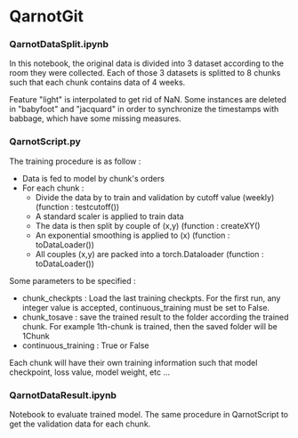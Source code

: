 # QarnotGit
### QarnotDataSplit.ipynb
In this notebook, the original data is divided into 3 dataset according to the room they were collected. Each of those 3 datasets is splitted to 8 chunks such that each chunk contains data of 4 weeks. 

Feature "light" is interpolated to get rid of NaN. Some instances are deleted in "babyfoot" and "jacquard" in order to synchronize the  timestamps with babbage, which have some missing measures.

### QarnotScript.py
The training procedure is as follow : 
* Data is fed to model by chunk's orders
* For each chunk :
  *   Divide the data by to train and validation by cutoff value (weekly) (function : testcutoff())
  *   A standard scaler is applied to train data 
  *   The data is then split by couple of (x,y) (function : createXY()
  *   An exponential smoothing is applied to (x) (function : toDataLoader())
  *   All couples (x,y) are packed into a torch.Dataloader (function : toDataLoader())

Some parameters to be specified :
* chunk_checkpts : Load the last training checkpts. For the first run, any integer value is accepted, continuous_training must be set to False.
* chunk_tosave : save the trained result to the folder according the trained chunk. For example 1th-chunk is trained, then the saved folder will be 1Chunk 
* continuous_training : True or False

Each chunk will have their own training information such that model checkpoint, loss value, model weight, etc ...

### QarnotDataResult.ipynb

Notebook to evaluate trained model. The same procedure in QarnotScript to get the validation data for each chunk.
